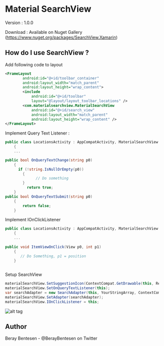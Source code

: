 Material SearchView
=====

Version : 1.0.0

Download : Available on Nuget Gallery (https://www.nuget.org/packages/SearchView.Xamarin)

How do I use SearchView ?
-------------------

Add following code to layout

```xml
<FrameLayout
        android:id="@+id/toolbar_container"
        android:layout_width="match_parent"
        android:layout_height="wrap_content">
        <include
            android:id="@+id/toolbar"
            layout="@layout/layout_toolbar_locations" />
        <com.materialsearchview.MaterialSearchView
            android:id="@+id/search_view"
            android:layout_width="match_parent"
            android:layout_height="wrap_content" />
</FrameLayout>
```

 Implement Query Text Listener :

```cs
public class LocationsActivity : AppCompatActivity, MaterialSearchView.IOnQueryTextListener
	{
    ...
```
		 
```cs
public bool OnQueryTextChange(string p0)
	{
	  if (!string.IsNullOrEmpty(p0))
		{
	          // Do something
		}
		  return true;
	}
public bool OnQueryTextSubmit(string p0)
	{
		return false;
	}	     
```

 Implement IOnClickListener  

```cs
public class LocationsActivity : AppCompatActivity, MaterialSearchView.IOnQueryTextListener
	{
    ...
    
public void ItemViewOnClick(View p0, int p1)
	{
	   // Do Something, p1 = position
	}
    
```

Setup SearchView

```cs
materialSearchView.SetSuggestionIcon(ContextCompat.GetDrawable(this, Resource.Drawable.vector_location_pin));
materialSearchView.SetOnQueryTextListener(this);
var searchAdapter = new SearchAdapter(this, YourStringArray, ContextCompat.GetDrawable(this, Resource.Drawable.vector_map), true, this);
materialSearchView.SetAdapter(searchAdapter);
materialSearchView.IOnClickListener = this;
```



![alt tag](http://g.recordit.co/pdPddtBOxz.gif)

Author
------
Beray Bentesen -  @BerayBentesen on Twitter




